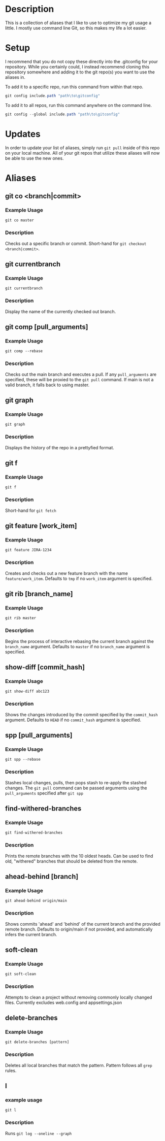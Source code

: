 # Description
This is a collection of aliases that I like to use to optimize my git usage a little. I mostly use command line Git, so this makes my life a lot easier.


# Setup
I recommend that you do not copy these directly into the .gitconfig for your repository. While you certainly could, I instead recommend cloning this repository somewhere and adding it to the git repo(s) you want to use the aliases in.

To add it to a specific repo, run this command from within that repo.
```powershell
git config include.path "path\to\gitconfig"
```

To add it to all repos, run this command anywhere on the command line.
```powershell
git config --global include.path "path\to\gitconfig"
```

# Updates
In order to update your list of aliases, simply run `git pull` inside of this repo on your local machine. All of your git repos that utilize these aliases will now be able to use the new ones.

# Aliases

## git co \<branch|commit>
### Example Usage
`git co master`
### Description
Checks out a specific branch or commit. Short-hand for `git checkout <branch|commit>`.

## git currentbranch
### Example Usage
`git currentbranch`
### Description
Display the name of the currently checked out branch.

## git comp [pull_arguments]
### Example Usage
`git comp --rebase`
### Description
Checks out the main branch and executes a pull. If any `pull_arguments` are specified, these will be proxied to the `git pull` command. If main is not a valid branch, it falls back to using master.

## git graph
### Example Usage
`git graph`
### Description
Displays the history of the repo in a prettyfied format.

## git f
### Example Usage
`git f`
### Description
Short-hand for `git fetch`

## git feature [work_item]
### Example Usage
`git feature JIRA-1234`
### Description
Creates and checks out a new feature branch with the name `feature/work_item`. Defaults to `tmp` if no `work_item` argument is specified.

## git rib [branch_name]
### Example Usage
`git rib master`
### Description
Begins the process of interactive rebasing the current branch against the `branch_name` argument. Defaults to `master` if no `branch_name` argument is specified.

## show-diff [commit_hash]
### Example Usage
`git show-diff abc123`
### Description
Shows the changes introduced by the commit specified by the `commit_hash` argument. Defaults to `HEAD` if no `commit_hash` argument is specified.

## spp [pull_arguments]
### Example Usage
`git spp --rebase`
### Description
Stashes local changes, pulls, then pops stash to re-apply the stashed changes. The `git pull` command can be passed arguments using the `pull_arguments` specified after `git spp`

## find-withered-branches
### Example Usage
`git find-withered-branches`
### Description
Prints the remote branches with the 10 oldest heads. Can be used to find old, "withered" branches that should be deleted from the remote.


## ahead-behind [branch]
### Example Usage
`git ahead-behind origin/main`
### Description
Shows commits 'ahead' and 'behind' of the current branch and the provided remote branch. Defaults to origin/main if not provided, and automatically infers the current branch.

## soft-clean 
### Example Usage
`git soft-clean` 
### Description
Attempts to clean a project without removing commonly locally changed files. Currently excludes web.config and appsettings.json

## delete-branches

### Example Usage
`git delete-branches [pattern]`

### Description

Deletes all local branches that match the pattern.  Pattern follows all `grep` rules.

## l

### example usage
`git l`

### Description
Runs `git log --oneline --graph`

